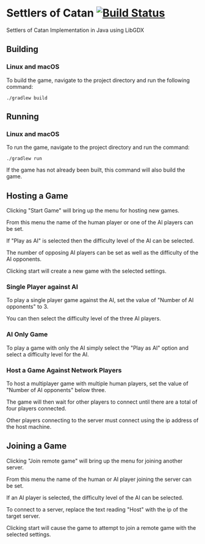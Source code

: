 # Settlers of Catan [![Build Status](https://travis-ci.com/keananf/SettlersOfCatan.svg?token=iWpNDxUwjxU9xS4Np7Kw&branch=master)](https://travis-ci.com/keananf/SettlersOfCatan)
Settlers of Catan Implementation in Java using LibGDX

## Building
### Linux and macOS
To build the game, navigate to the project directory and run the following command:

`./gradlew build`

## Running
### Linux and macOS
To run the game, navigate to the project directory and run the command:

`./gradlew run`

If the game has not already been built, this command will also build the game.

## Hosting a Game
Clicking "Start Game" will bring up the menu for hosting new games.

From this menu the name of the human player or one of the AI players can be set.

If "Play as AI" is selected then the difficulty level of the AI can be selected.

The number of opposing AI players can be set as well as the difficulty of the AI opponents.

Clicking start will create a new game with the selected settings.
### Single Player against AI
To play a single player game against the AI, set the value of "Number of AI opponents" to 3.

You can then select the difficulty level of the three AI players.
### AI Only Game
To play a game with only the AI simply select the "Play as AI" option and select a difficulty level for the AI.
### Host a Game Against Network Players
To host a multiplayer game with multiple human players, set the value of "Number of AI opponents" below three.

The game will then wait for other players to connect until there are a total of four players connected.

Other players connecting to the server must connect using the ip address of the host machine.

## Joining a Game
Clicking "Join remote game" will bring up the menu for joining another server.

From this menu the name of the human or AI player joining the server can be set.

If an AI player is selected, the difficulty level of the AI can be selected.

To connect to a server, replace the text reading "Host" with the ip of the target server.

Clicking start will cause the game to attempt to join a remote game with the selected settings.





